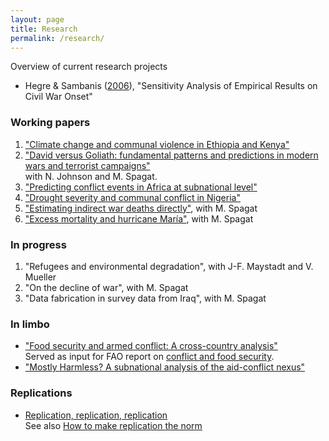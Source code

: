 ```yaml
---
layout: page
title: Research
permalink: /research/
---
```


Overview of current research projects

* Hegre & Sambanis ([2006](https://www.jstor.org/stable/pdf/27638504.pdf)), "Sensitivity Analysis of Empirical Results on Civil War Onset"

### Working papers

1. ["Climate change and communal violence in Ethiopia and Kenya"](https://econpapers.repec.org/paper/hicwpaper/241.htm)
2. ["David versus Goliath: fundamental patterns and predictions in modern wars and terrorist campaigns"](https://www.ucd.ie/t4cms/WP17_21.pdf)<br>
with N. Johnson and M. Spagat. 
3. ["Predicting conflict events in Africa at subnational level"](https://ssrn.com/abstract=3019940)
4. ["Drought severity and communal conflict in Nigeria"](https://econpapers.repec.org/paper/hicwpaper/240.htm)
5. ["Estimating indirect war deaths directly"](https://www.researchgate.net/publication/324123499_Estimating_Indirect_War_Deaths_Directly), with M. Spagat
7. ["Excess mortality and hurricane María"](http://dx.doi.org/10.13140/RG.2.2.14013.15849), with M. Spagat

### In progress
1. "Refugees and environmental degradation", with J-F. Maystadt and V. Mueller
2. "On the decline of war", with M. Spagat
3. "Data fabrication in survey data from Iraq", with M. Spagat

### In limbo
* ["Food security and armed conflict: A cross-country analysis"](http://www.fao.org/3/CA0971EN/ca0971en.pdf)<br>
Served as input for FAO report on [conflict and food security](http://www.fao.org/3/a-i7821e.pdf).
* ["Mostly Harmless? A subnational analysis of the aid-conflict nexus"](https://www.ucd.ie/t4cms/WP17_28.pdf)

### Replications
* [Replication, replication, replication](https://github.com/CommonEconomist/replications)<br>
See also [How to make replication the norm](https://www.nature.com/articles/d41586-018-02108-9)
